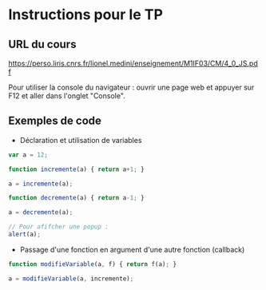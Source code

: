 # Instructions pour le TP

## URL du cours

https://perso.liris.cnrs.fr/lionel.medini/enseignement/M1IF03/CM/4_0_JS.pdf

Pour utiliser la console du navigateur : ouvrir une page web et appuyer sur F12 et aller dans l'onglet "Console".

## Exemples de code

- Déclaration et utilisation de variables

```javascript
var a = 12;

function incremente(a) { return a+1; }

a = incremente(a);

function decremente(a) { return a-1; }

a = decremente(a);

// Pour afifcher une popup :
alert(a);
```

- Passage d'une fonction en argument d'une autre fonction (callback)

```javascript
function modifieVariable(a, f) { return f(a); }

a = modifieVariable(a, incremente);
```
